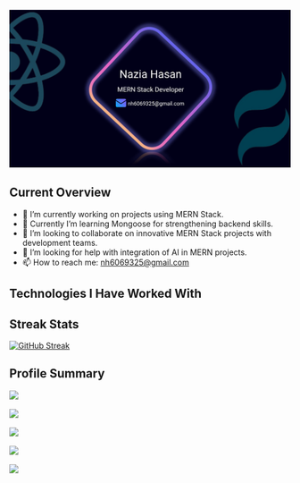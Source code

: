 ![Profile Banner](/images/Banner/Banner.png "Profile Banner")

## Current Overview

- 🔭 I’m currently working on projects using MERN Stack.
- 🌱 Currently I’m learning Mongoose for strengthening backend skills.
- 👯 I’m looking to collaborate on innovative MERN Stack projects with development teams.
- 🤔 I’m looking for help with integration of AI in MERN projects.
- 📫 How to reach me: nh6069325@gmail.com

## Technologies I Have Worked With

## Streak Stats

[![GitHub Streak](https://github-readme-streak-stats.herokuapp.com?user=nhasan97&theme=tokyonight)](https://git.io/streak-stats)

## Profile Summary

![](http://github-profile-summary-cards.vercel.app/api/cards/profile-details?username=nhasan97&theme=radical)

![](http://github-profile-summary-cards.vercel.app/api/cards/repos-per-language?username=nhasan97&theme=radical)

![](http://github-profile-summary-cards.vercel.app/api/cards/most-commit-language?username=nhasan97&theme=radical)

![](http://github-profile-summary-cards.vercel.app/api/cards/stats?username=nhasan97&theme=radical)

![](http://github-profile-summary-cards.vercel.app/api/cards/productive-time?username=nhasan97&theme=radical&utcOffset=8)
